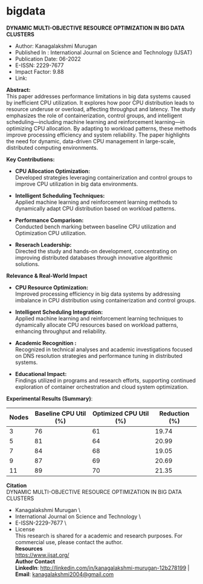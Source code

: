 # bigdata

**DYNAMIC MULTI-OBJECTIVE RESOURCE OPTIMIZATION IN BIG DATA CLUSTERS**
* Author: Kanagalakshmi Murugan
* Published In : International Journal on Science and Technology (IJSAT)
* Publication Date: 06-2022
* E-ISSN: 2229-7677
* Impact Factor: 9.88
* Link:

**Abstract:**\
This paper addresses performance limitations in big data systems caused by inefficient CPU utilization. It explores how poor CPU distribution leads to resource underuse or overload, affecting throughput and latency. The study emphasizes the role of containerization, control groups, and intelligent scheduling—including machine learning and reinforcement learning—in optimizing CPU allocation. By adapting to workload patterns, these methods improve processing efficiency and system reliability. The paper highlights the need for dynamic, data-driven CPU management in large-scale, distributed computing environments.

**Key Contributions:**
* **CPU Allocation Optimization:**\
Developed strategies leveraging containerization and control groups to improve CPU utilization in big data environments.

* **Intelligent Scheduling Techniques:**\
Applied machine learning and reinforcement learning methods to dynamically adapt CPU distribution based on workload patterns.
  
* **Performance Comparison:** \
  Conducted bench marking between baseline CPU utilization and Optimization CPU utilization.
* **Reserach Leadership:**\
  Directed the study and hands-on development, concentrating on improving distributed databases through innovative algorithmic solutions.

**Relevance & Real-World Impact**
* **CPU Resource Optimization:**\
Improved processing efficiency in big data systems by addressing imbalance in CPU distribution using containerization and control groups.

* **Intelligent Scheduling Integration:**\
Applied machine learning and reinforcement learning techniques to dynamically allocate CPU resources based on workload patterns, enhancing throughput and reliability.

* **Academic Recognition :** \
    Recognized in technical analyses and academic investigations focused on DNS resolution strategies and performance tuning in distributed systems.
* **Educational Impact:** \
    Findings utilized in programs and research efforts, supporting continued exploration of container orchestration and cloud system optimization.

**Experimental Results (Summary)**:

  | Nodes | Baseline CPU Util (%)   | Optimized CPU Util (%)     | Reduction (%)   |
  |-------|-------------------------| ---------------------------| ----------------|
  | 3     | 76                      | 61                         | 19.74           |
  | 5     | 81                      | 64                         | 20.99           |
  | 7     | 84                      | 68                         | 19.05           |
  | 9     | 87                      | 69                         | 20.69           |
  | 11    | 89                      | 70                         | 21.35           |

**Citation** \
DYNAMIC MULTI-OBJECTIVE RESOURCE OPTIMIZATION IN BIG DATA CLUSTERS
* Kanagalakshmi Murugan \
* International Journal on Science and Technology \
* E-ISSN-2229-7677 \
* License \
This research is shared for a academic and research purposes. For commercial use, please contact the author.\
**Resources** \
https://www.ijsat.org/ \
**Author Contact** \
**LinkedIn**: http://linkedin.com/in/kanagalakshmi-murugan-12b278199 | **Email**: kanagalakshmi2004@gmail.com

